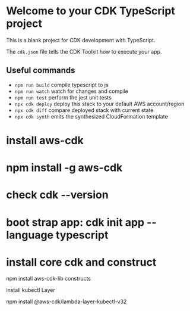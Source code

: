 # Welcome to your CDK TypeScript project

This is a blank project for CDK development with TypeScript.

The `cdk.json` file tells the CDK Toolkit how to execute your app.

## Useful commands

* `npm run build`   compile typescript to js
* `npm run watch`   watch for changes and compile
* `npm run test`    perform the jest unit tests
* `npx cdk deploy`  deploy this stack to your default AWS account/region
* `npx cdk diff`    compare deployed stack with current state
* `npx cdk synth`   emits the synthesized CloudFormation template

# install aws-cdk
# npm install -g aws-cdk
# check cdk --version
# boot strap app: cdk init app --language typescript
# install core cdk and construct
npm install aws-cdk-lib constructs

install kubectl Layer

npm install @aws-cdk/lambda-layer-kubectl-v32